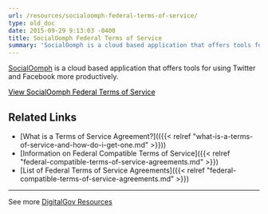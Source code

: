 ```yaml
---
url: /resources/socialoomph-federal-terms-of-service/
type: old_doc
date: 2015-09-29 9:13:03 -0400
title: SocialOomph Federal Terms of Service
summary: 'SocialOomph is a cloud based application that offers tools for using Twitter and Facebook more productively. View SocialOomph Federal Terms of Service   Related Links What is a Terms of Service Agreement? Information on Federal Compatible Terms of Service List of Federal Terms of Service Agreements     See more DigitalGov Resources'
---
```


[SocialOomph](https://www.socialoomph.com/) is a cloud based application that offers tools for using Twitter and Facebook more productively.

<a class="button" style="color: #000000" href="https://www.socialoomph.com/termsfederal">View SocialOomph Federal Terms of Service</a>

 

## Related Links

  * [What is a Terms of Service Agreement?](({{< relref "what-is-a-terms-of-service-and-how-do-i-get-one.md" >}}))
  * [Information on Federal Compatible Terms of Service]({{< relref "federal-compatible-terms-of-service-agreements.md" >}})
  * [List of Federal Terms of Service Agreements]({{< relref "federal-compatible-terms-of-service-agreements.md" >}})

 

* * *

 

See more [DigitalGov Resources](https://www.WHATEVER/resources/)